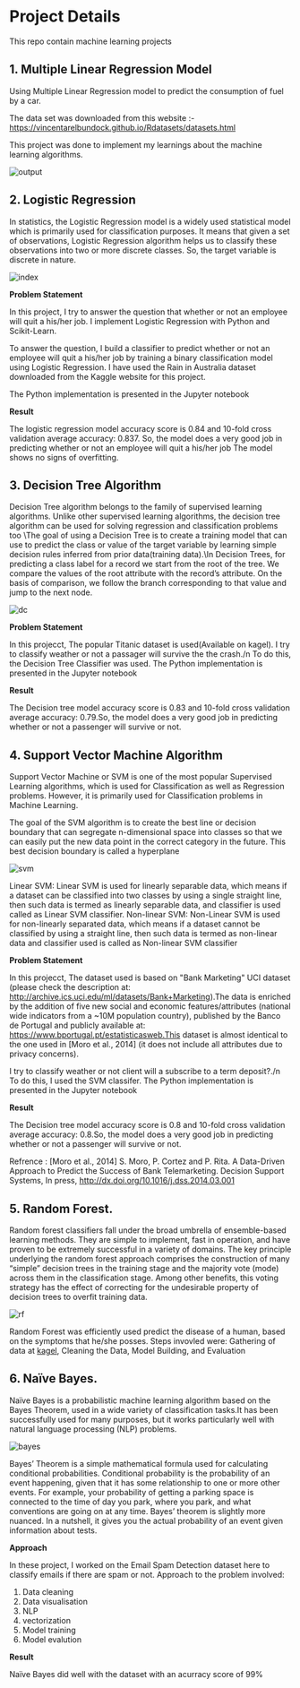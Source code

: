 # Project Details

This repo contain machine learning projects

## 1. Multiple Linear Regression Model
Using Multiple Linear Regression model to predict the consumption of fuel by a car.

The data set was downloaded from this website :- https://vincentarelbundock.github.io/Rdatasets/datasets.html

This project was done to implement my learnings about the machine learning algorithms.

![output](https://user-images.githubusercontent.com/90661230/150852731-bbd62fbb-3219-4ded-ba33-a41bac52d62e.png)


## 2. Logistic Regression

In statistics, the Logistic Regression model is a widely used statistical model which is primarily used for classification purposes. It means that given a set of observations, Logistic Regression algorithm helps us to classify these observations into two or more discrete classes. So, the target variable is discrete in nature.

![index](https://user-images.githubusercontent.com/90661230/152688077-0294ded5-65ee-4e7d-8f8b-ed354c65a605.png)

**Problem Statement**

In this project, I try to answer the question that whether or not an employee will quit a his/her job. I implement Logistic Regression with Python and Scikit-Learn.

To answer the question, I build a classifier to predict whether or not an employee will quit a his/her job by training a binary classification model using Logistic Regression. I have used the Rain in Australia dataset downloaded from the Kaggle website for this project.

The Python implementation is presented in the Jupyter notebook

**Result**

The logistic regression model accuracy score is  0.84 and 10-fold cross validation average accuracy: 0.837. So, the model does a very good job in predicting whether or not  an employee will quit a his/her job  The model shows no signs of overfitting.


## 3. Decision Tree Algorithm

Decision Tree algorithm belongs to the family of supervised learning algorithms. Unlike other supervised learning algorithms, the decision tree algorithm can be used for solving regression and classification problems too \The goal of using a Decision Tree is to create a training model that can use to predict the class or value of the target variable by learning simple decision rules inferred from prior data(training data).\In Decision Trees, for predicting a class label for a record we start from the root of the tree. We compare the values of the root attribute with the record’s attribute. On the basis of comparison, we follow the branch corresponding to that value and jump to the next node.

![dc](https://user-images.githubusercontent.com/90661230/154813255-19b38840-3ea3-4ec3-aca4-cf93a42893b0.png)

**Problem Statement**

In this projecct, The popular Titanic dataset is used(Available on kagel). I try to classify weather or not a passager will survive the the crash./n  To do this, the Decision Tree Classifier was used.
The Python implementation is presented in the Jupyter notebook

**Result**

The Decision tree model accuracy score is  0.83 and 10-fold cross validation average accuracy: 0.79.So, the model does a very good job in predicting whether or not a passenger will survive or not.


## 4. Support Vector Machine Algorithm

Support Vector Machine or SVM is one of the most popular Supervised Learning algorithms, which is used for Classification as well as Regression problems. However, it is primarily used for Classification problems in Machine Learning.

The goal of the SVM algorithm is to create the best line or decision boundary that can segregate n-dimensional space into classes so that we can easily put the new data point in the correct category in the future. This best decision boundary is called a hyperplane

![svm](https://user-images.githubusercontent.com/90661230/154235807-f51c9506-3017-4369-9134-b2192507e71f.png)


Linear SVM: Linear SVM is used for linearly separable data, which means if a dataset can be classified into two classes by using a single straight line, then such data is termed as linearly separable data, and classifier is used called as Linear SVM classifier.
Non-linear SVM: Non-Linear SVM is used for non-linearly separated data, which means if a dataset cannot be classified by using a straight line, then such data is termed as non-linear data and classifier used is called as Non-linear SVM classifier

**Problem Statement**

In this projecct, The  dataset used is based on "Bank Marketing" UCI dataset (please check the description at: http://archive.ics.uci.edu/ml/datasets/Bank+Marketing).The data is enriched by the addition of five new social and economic features/attributes (national wide indicators from a ~10M population country), published by the Banco de Portugal and publicly available at: https://www.bportugal.pt/estatisticasweb.This dataset is almost identical to the one used in [Moro et al., 2014] (it does not include all attributes due to privacy concerns). 

I try to classify weather or not client will a subscribe to a term deposit?./n  To do this, I used the SVM classifer.
The Python implementation is presented in the Jupyter notebook


**Result**

The Decision tree model accuracy score is  0.8 and 10-fold cross validation average accuracy: 0.8.So, the model does a very good job in predicting whether or not a passenger will survive or not.

Refrence : [Moro et al., 2014] S. Moro, P. Cortez and P. Rita. A Data-Driven Approach to Predict the Success of Bank Telemarketing. Decision Support Systems, In press, http://dx.doi.org/10.1016/j.dss.2014.03.001



## 5. Random Forest.
Random forest classifiers fall under the broad umbrella of ensemble-based learning methods. They are simple to implement, fast in operation, and have proven to be extremely successful in a variety of domains. The key principle underlying the random forest approach comprises the construction of many “simple” decision trees in the training stage and the majority vote (mode) across them in the classification stage. Among other benefits, this voting strategy has the effect of correcting for the undesirable property of decision trees to overfit training data.

![rf](https://user-images.githubusercontent.com/90661230/154436124-4bc58163-47bf-4819-871e-242128bb659a.png)

Random Forest was efficiently used predict the disease of a human, based on the symptoms that he/she posses.
Steps invovled were: Gathering of data at <a href='https://www.kaggle.com/kaushil268/disease-prediction-using-machine-learning'>kagel</a>, Cleaning the Data, Model Building, and Evaluation



## 6. Naïve Bayes.

Naïve Bayes is a probabilistic machine learning algorithm based on the Bayes Theorem, used in a wide variety of classification tasks.It has been successfully used for many purposes, but it works particularly well with natural language processing (NLP) problems.

![bayes](https://user-images.githubusercontent.com/90661230/154813113-e3d32c83-4d4a-4bbf-ab55-376898d9b204.png)

Bayes’ Theorem is a simple mathematical formula used for calculating conditional probabilities.
Conditional probability is the probability of an event happening, given that it has some relationship to one or more other events. For example, your probability of getting a parking space is connected to the time of day you park, where you park, and what conventions are going on at any time. Bayes’ theorem is slightly more nuanced. In a nutshell, it gives you the actual probability of an event given information about tests.

**Approach**

 In these project, I worked on the Email Spam Detection dataset here to classify emails if there are spam or not. Approach to the problem involved:
 1. Data cleaning
 2. Data visualisation
 3. NLP
 4. vectorization
 4. Model training
 5. Model evalution 

**Result**

Naïve Bayes did well with the dataset with an acurracy score of 99%
 
